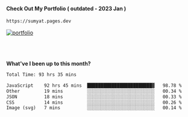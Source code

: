 #### Check Out My Portfolio ( outdated - 2023 Jan ) 
````bash
https://sumyat.pages.dev
````

<a href='https://sumyat.pages.dev/'>
    <img src='https://github.com/sumyat-aung/sumyat-aung/assets/108873224/c9b4f2be-c585-4dd3-84e1-692c3854a6d8' alt='portfolio' align='center' />
</a>


<br />
<br />


<br />
<br />

**What've I been up to this month?**

<!--START_SECTION:waka-->

```txt
Total Time: 93 hrs 35 mins

JavaScript    92 hrs 45 mins  ████████████████████████▓   98.78 %
Other         19 mins         ░░░░░░░░░░░░░░░░░░░░░░░░░   00.34 %
JSON          18 mins         ░░░░░░░░░░░░░░░░░░░░░░░░░   00.33 %
CSS           14 mins         ░░░░░░░░░░░░░░░░░░░░░░░░░   00.26 %
Image (svg)   7 mins          ░░░░░░░░░░░░░░░░░░░░░░░░░   00.14 %
```

<!--END_SECTION:waka-->




